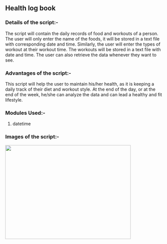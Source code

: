 ## Health log book

### Details of the script:-
The script will contain the daily records of food and workouts of a person. The user will only enter the name of the foods, it will be stored in a text file with corresponding date and time. Similarly, the user will enter the types of workout at their workout time. The workouts will be stored in a text file with date and time. The user can also retrieve the data whenever they want to see.

### Advantages of the script:-
This script will help the user to maintain his/her health, as it is keeping a daily track of their diet and workout style. At the end of the day, or at the end of the week, he/she can analyze the data and can lead a healthy and fit lifestyle.

### Modules Used:-

1) datetime

### Images of the script:-
<img src = "https://user-images.githubusercontent.com/62845847/113548479-3998f980-960d-11eb-806b-4321cec05a98.png" width = "400" height = "300">
